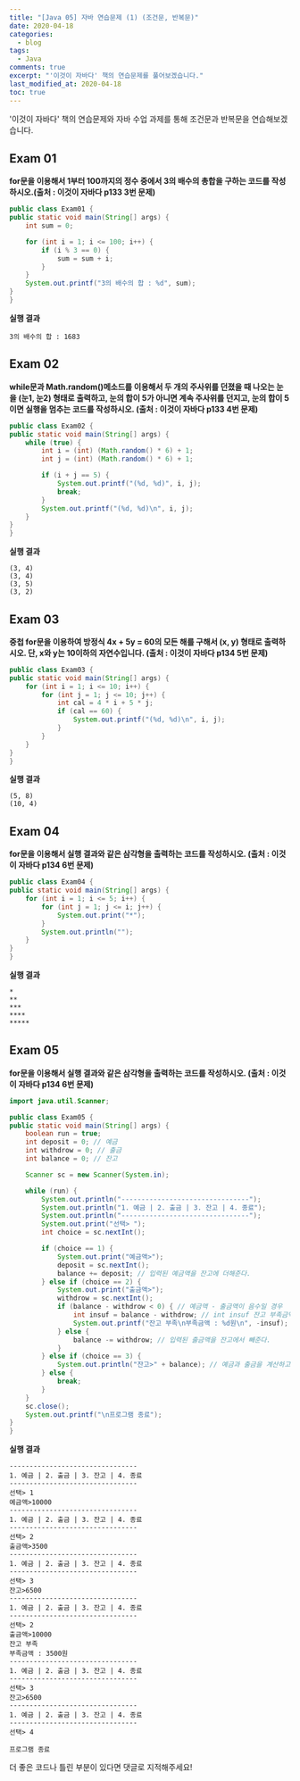 ```yaml
---
title: "[Java 05] 자바 연습문제 (1) (조건문, 반복문)"
date: 2020-04-18
categories:
  - blog
tags:
  - Java
comments: true
excerpt: "'이것이 자바다' 책의 연습문제를 풀어보겠습니다."
last_modified_at: 2020-04-18
toc: true
---
```


'이것이 자바다' 책의 연습문제와 자바 수업 과제를 통해 조건문과 반복문을 연습해보겠습니다. 

## Exam 01

**for문을 이용해서 1부터 100까지의 정수 중에서 3의 배수의 총합을 구하는 코드를 작성하시오.(출처 : 이것이 자바다 p133 3번 문제)**

```java
public class Exam01 {
public static void main(String[] args) {
	int sum = 0;

	for (int i = 1; i <= 100; i++) {
		if (i % 3 == 0) {
			sum = sum + i;
		}
	}
	System.out.printf("3의 배수의 합 : %d", sum);
}
}
```

**실행 결과**

```
3의 배수의 합 : 1683
```

## Exam 02

**while문과 Math.random()메소드를 이용해서 두 개의 주사위를 던졌을 때 나오는 눈을 (눈1, 눈2) 형태로 출력하고, 눈의 합이 5가 아니면 계속 주사위를 던지고, 눈의 합이 5이면 실행을 멈추는 코드를 작성하시오. (출처 : 이것이 자바다 p133 4번 문제)**

```java
public class Exam02 {
public static void main(String[] args) {
	while (true) {
		int i = (int) (Math.random() * 6) + 1;
		int j = (int) (Math.random() * 6) + 1;

		if (i + j == 5) {
			System.out.printf("(%d, %d)", i, j);
			break;
		}
		System.out.printf("(%d, %d)\n", i, j);
	}
}
}
```

**실행 결과**

```
(3, 4)
(3, 4)
(3, 5)
(3, 2)
```

## Exam 03

**중첩 for문을 이용하여 방정식 4x + 5y = 60의 모든 해를 구해서 (x, y) 형태로 출력하시오. 단, x와 y는 10이하의 자연수입니다. (출처 : 이것이 자바다 p134 5번 문제)**

```java
public class Exam03 {
public static void main(String[] args) {
	for (int i = 1; i <= 10; i++) {
		for (int j = 1; j <= 10; j++) {
			int cal = 4 * i + 5 * j;
			if (cal == 60) {
				System.out.printf("(%d, %d)\n", i, j);
			}
		}
	}
}
}
```

**실행 결과**

```
(5, 8)
(10, 4)
```



## Exam 04

**for문을 이용해서 실행 결과와 같은 삼각형을 출력하는 코드를 작성하시오. (출처 : 이것이 자바다 p134 6번 문제)**

```java
public class Exam04 {
public static void main(String[] args) {
	for (int i = 1; i <= 5; i++) {
		for (int j = 1; j <= i; j++) {
			System.out.print("*");
		}
		System.out.println("");
	}
}
}

```

**실행 결과**

```
*
**
***
****
*****
```

## Exam 05

**for문을 이용해서 실행 결과와 같은 삼각형을 출력하는 코드를 작성하시오. (출처 : 이것이 자바다 p134 6번 문제)**

```java
import java.util.Scanner;

public class Exam05 {
public static void main(String[] args) {
	boolean run = true;
	int deposit = 0; // 예금
	int withdrow = 0; // 출금
	int balance = 0; // 잔고

	Scanner sc = new Scanner(System.in);

	while (run) {
		System.out.println("--------------------------------");
		System.out.println("1. 예금 | 2. 출금 | 3. 잔고 | 4. 종료");
		System.out.println("--------------------------------");
		System.out.print("선택> ");
		int choice = sc.nextInt();

		if (choice == 1) {
			System.out.print("예금액>");
			deposit = sc.nextInt();
			balance += deposit; // 입력된 예금액을 잔고에 더해준다.
		} else if (choice == 2) {
			System.out.print("출금액>");
			withdrow = sc.nextInt();
			if (balance - withdrow < 0) { // 예금액 - 출금액이 음수일 경우
				int insuf = balance - withdrow; // int insuf 잔고 부족금액 변수
				System.out.printf("잔고 부족\n부족금액 : %d원\n", -insuf);
			} else {
				balance -= withdrow; // 입력된 출금액을 잔고에서 빼준다.
			}
		} else if (choice == 3) {
			System.out.println("잔고>" + balance); // 예금과 출금을 계산하고 난 잔고를 출력한다.
		} else {
			break;
		}
	}
	sc.close();
	System.out.printf("\n프로그램 종료");
}
}


```

**실행 결과**

```
--------------------------------
1. 예금 | 2. 출금 | 3. 잔고 | 4. 종료
--------------------------------
선택> 1
예금액>10000
--------------------------------
1. 예금 | 2. 출금 | 3. 잔고 | 4. 종료
--------------------------------
선택> 2
출금액>3500
--------------------------------
1. 예금 | 2. 출금 | 3. 잔고 | 4. 종료
--------------------------------
선택> 3
잔고>6500
--------------------------------
1. 예금 | 2. 출금 | 3. 잔고 | 4. 종료
--------------------------------
선택> 2
출금액>10000
잔고 부족
부족금액 : 3500원
--------------------------------
1. 예금 | 2. 출금 | 3. 잔고 | 4. 종료
--------------------------------
선택> 3
잔고>6500
--------------------------------
1. 예금 | 2. 출금 | 3. 잔고 | 4. 종료
--------------------------------
선택> 4

프로그램 종료
```

더 좋은 코드나 틀린 부분이 있다면 댓글로 지적해주세요!
